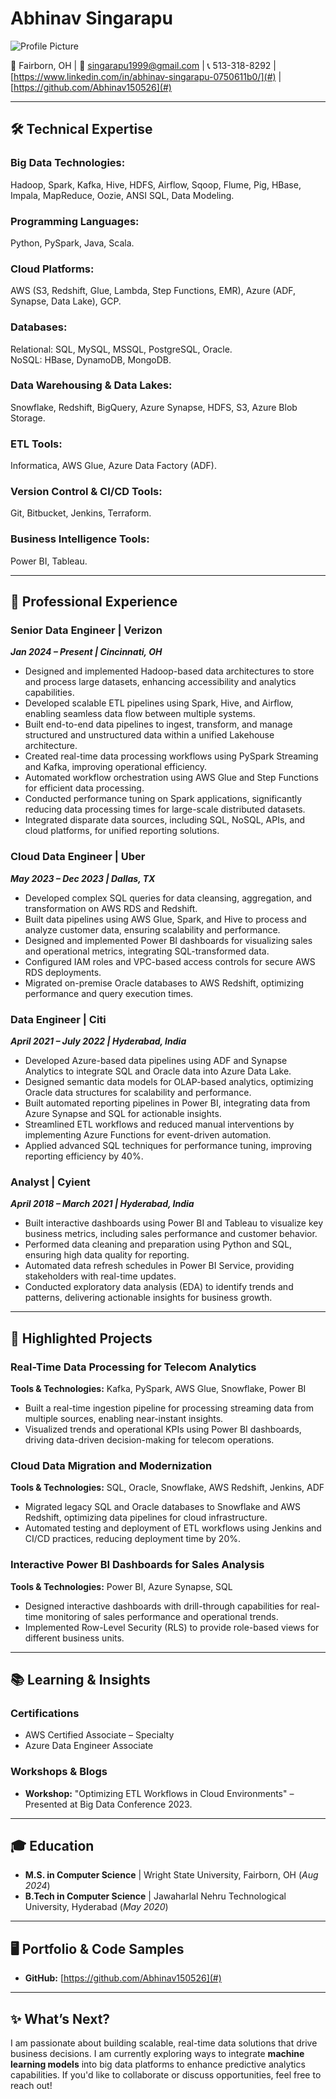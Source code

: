 # Abhinav Singarapu  
![Profile Picture](./profile-pic.jpg)

📍 Fairborn, OH | 📧 singarapu1999@gmail.com | 📞 513-318-8292 | [https://www.linkedin.com/in/abhinav-singarapu-0750611b0/](#) | [https://github.com/Abhinav150526](#)  

---

## 🛠️ **Technical Expertise**  

### **Big Data Technologies:**  
Hadoop, Spark, Kafka, Hive, HDFS, Airflow, Sqoop, Flume, Pig, HBase, Impala, MapReduce, Oozie, ANSI SQL, Data Modeling.  

### **Programming Languages:**  
Python, PySpark, Java, Scala.  

### **Cloud Platforms:**  
AWS (S3, Redshift, Glue, Lambda, Step Functions, EMR), Azure (ADF, Synapse, Data Lake), GCP.  

### **Databases:**  
Relational: SQL, MySQL, MSSQL, PostgreSQL, Oracle.  
NoSQL: HBase, DynamoDB, MongoDB.  

### **Data Warehousing & Data Lakes:**  
Snowflake, Redshift, BigQuery, Azure Synapse, HDFS, S3, Azure Blob Storage.  

### **ETL Tools:**  
Informatica, AWS Glue, Azure Data Factory (ADF).  

### **Version Control & CI/CD Tools:**  
Git, Bitbucket, Jenkins, Terraform.  

### **Business Intelligence Tools:**  
Power BI, Tableau.  

---

## 💼 **Professional Experience**  

### **Senior Data Engineer | Verizon**  
**_Jan 2024 – Present | Cincinnati, OH_**  
- Designed and implemented Hadoop-based data architectures to store and process large datasets, enhancing accessibility and analytics capabilities.  
- Developed scalable ETL pipelines using Spark, Hive, and Airflow, enabling seamless data flow between multiple systems.  
- Built end-to-end data pipelines to ingest, transform, and manage structured and unstructured data within a unified Lakehouse architecture.  
- Created real-time data processing workflows using PySpark Streaming and Kafka, improving operational efficiency.  
- Automated workflow orchestration using AWS Glue and Step Functions for efficient data processing.  
- Conducted performance tuning on Spark applications, significantly reducing data processing times for large-scale distributed datasets.  
- Integrated disparate data sources, including SQL, NoSQL, APIs, and cloud platforms, for unified reporting solutions.  

### **Cloud Data Engineer | Uber**  
**_May 2023 – Dec 2023 | Dallas, TX_**  
- Developed complex SQL queries for data cleansing, aggregation, and transformation on AWS RDS and Redshift.  
- Built data pipelines using AWS Glue, Spark, and Hive to process and analyze customer data, ensuring scalability and performance.  
- Designed and implemented Power BI dashboards for visualizing sales and operational metrics, integrating SQL-transformed data.  
- Configured IAM roles and VPC-based access controls for secure AWS RDS deployments.  
- Migrated on-premise Oracle databases to AWS Redshift, optimizing performance and query execution times.  

### **Data Engineer | Citi**  
**_April 2021 – July 2022 | Hyderabad, India_**  
- Developed Azure-based data pipelines using ADF and Synapse Analytics to integrate SQL and Oracle data into Azure Data Lake.  
- Designed semantic data models for OLAP-based analytics, optimizing Oracle data structures for scalability and performance.  
- Built automated reporting pipelines in Power BI, integrating data from Azure Synapse and SQL for actionable insights.  
- Streamlined ETL workflows and reduced manual interventions by implementing Azure Functions for event-driven automation.  
- Applied advanced SQL techniques for performance tuning, improving reporting efficiency by 40%.  

### **Analyst | Cyient**  
**_April 2018 – March 2021 | Hyderabad, India_**  
- Built interactive dashboards using Power BI and Tableau to visualize key business metrics, including sales performance and customer behavior.  
- Performed data cleaning and preparation using Python and SQL, ensuring high data quality for reporting.  
- Automated data refresh schedules in Power BI Service, providing stakeholders with real-time updates.  
- Conducted exploratory data analysis (EDA) to identify trends and patterns, delivering actionable insights for business growth.  

---

## 📂 **Highlighted Projects**  

### **Real-Time Data Processing for Telecom Analytics**  
**Tools & Technologies:** Kafka, PySpark, AWS Glue, Snowflake, Power BI  
- Built a real-time ingestion pipeline for processing streaming data from multiple sources, enabling near-instant insights.  
- Visualized trends and operational KPIs using Power BI dashboards, driving data-driven decision-making for telecom operations.  

### **Cloud Data Migration and Modernization**  
**Tools & Technologies:** SQL, Oracle, Snowflake, AWS Redshift, Jenkins, ADF  
- Migrated legacy SQL and Oracle databases to Snowflake and AWS Redshift, optimizing data pipelines for cloud infrastructure.  
- Automated testing and deployment of ETL workflows using Jenkins and CI/CD practices, reducing deployment time by 20%.  

### **Interactive Power BI Dashboards for Sales Analysis**  
**Tools & Technologies:** Power BI, Azure Synapse, SQL  
- Designed interactive dashboards with drill-through capabilities for real-time monitoring of sales performance and operational trends.  
- Implemented Row-Level Security (RLS) to provide role-based views for different business units.  

---

## 📚 **Learning & Insights**  

### **Certifications**  
- AWS Certified Associate – Specialty  
- Azure Data Engineer Associate    

### **Workshops & Blogs**  
- **Workshop:** "Optimizing ETL Workflows in Cloud Environments" – Presented at Big Data Conference 2023.  

---

## 🎓 **Education**  
- **M.S. in Computer Science** | Wright State University, Fairborn, OH (_Aug 2024_)  
- **B.Tech in Computer Science** | Jawaharlal Nehru Technological University, Hyderabad (_May 2020_)  

---

## 🖥️ **Portfolio & Code Samples**  
- **GitHub:** [https://github.com/Abhinav150526](#)

---

## ✨ **What’s Next?**  
I am passionate about building scalable, real-time data solutions that drive business decisions. I am currently exploring ways to integrate **machine learning models** into big data platforms to enhance predictive analytics capabilities. If you'd like to collaborate or discuss opportunities, feel free to reach out!
